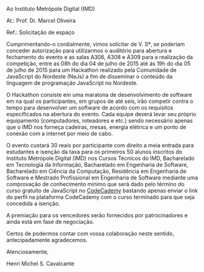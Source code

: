 
Ao Instituto Metrópole Digital (IMD)

At.: Prof. Dr. Marcel Oliveira

Ref.: Solicitação de espaço

Cumprimentando-o cordialmente, vimos solicitar de V. Sª, se poderiam conceder autorização para utilizarmos o auditório para abertura e fechamento do evento e as salas A306, A308 e A309 para a realização da competição, entre as 08h do dia 04 de julho de 2015 até ás 19h do dia 05 de julho de 2015 para um Hackathon realizado pela Comunidade de JavaScript do Nordeste (NeJs) a fim de disseminar o conteúdo da linguagem de programação JavaScript no Nordeste.

O Hackathon consiste em uma maratona de desenvolvimento de software em na qual os participantes, em grupos de até seis, irão competir contra o tempo para desenvolver um software de acordo com os requisitos especificados na abertura do evento. Cada equipe deverá levar seu próprio equipamento (computadores, roteadores e etc.) sendo necessário apenas que o IMD nos forneça cadeiras, mesas, energia elétrica e um ponto de conexão com a internet por meio de cabo.

O evento custará 30 reais por participante com direito a meia entrada para estudantes e isenção da taxa para os primeiros 50 alunos inscritos do Instituto Metrópole Digital (IMD) nos Cursos Técnicos do IMD, Bacharelado em Tecnologia da Informação, Bacharelado em Engenharia de Software, Bacharelado em Ciência da Computação, Residência em Engenharia de Software e Mestrado Profissional em Engenharia de Software mediante uma comprovação de conhecimento mínimo que será dado pelo término do curso gratuito de JavaScript no [CodeCademy](http://www.codecademy.com/en/tracks/javascript) bastando apenas enviar o link do perfil na plataforma CodeCademy com o curso terminado para que seja concedida a isenção.

A premiação para os vencedores serão fornecidos por patrocinadores e ainda está em fase de negociação.

Certos de podermos contar com vossa colaboração neste sentido, antecipadamente agradecemos.

Atenciosamente,

Henri Michel S. Cavalcante
